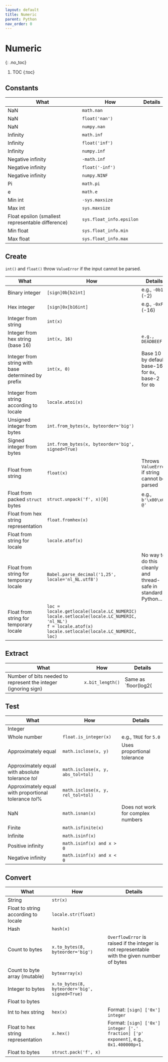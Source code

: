 ```yaml
---
layout: default
title: Numeric
parent: Python
nav_order: 0
---
```


# Numeric
{: .no_toc}

1. TOC
{:toc}

## Constants

| What | How | Details |
|---|---|---|
| NaN | `math.nan` | |
| NaN | `float('nan')` | |
| NaN | `numpy.nan` | |
| Infinity | `math.inf` | |
| Infinity | `float('inf')` | |
| Infinity | `numpy.inf` | |
| Negative infinity | `-math.inf` | |
| Negative infinity | `float('-inf')` | |
| Negative infinity | `numpy.NINF` | |
| Pi | `math.pi` | |
| e | `math.e` | |
| Min int | `-sys.maxsize` | |
| Max int | `sys.maxsize` | |
| Float epsilon (smallest representable difference) | `sys.float_info.epsilon` | |
| Min float | `sys.float_info.min` | |
| Max float | `sys.float_info.max` | |


## Create
`int()` and `float()` throw `ValueError` if the input cannot be parsed.

| What | How | Details |
|---|---|---|
| Binary integer | `[sign]0b[b2int]` | e.g., `-0b10` (-2) | |
| Hex integer | `[sign]0x[b16int]` | e.g., `-0xF` (-16) | |
| Integer from string | `int(x)` | |
| Integer from hex string (base 16) | `int(x, 16)` | `e.g., DEADBEEF` |
| Integer from string with base determined by prefix | `int(x, 0)` | Base 10 by default, base-16 for `0x`, base-2 for `0b` |
| Integer from string according to locale | `locale.atoi(x)` | |
| Unsigned integer from bytes | `int.from_bytes(x, byteorder='big')` | |
| Signed integer from bytes | `int.from_bytes(x, byteorder='big', signed=True)` | |
| Float from string | `float(x)` | Throws `ValueError` if string cannot be parsed |
| Float from packed `struct` bytes | `struct.unpack('f', x)[0]` | e.g., `b'\x00\x00 @'`|
| Float from hex string representation | `float.fromhex(x)` | |
| Float from string for locale | `locale.atof(x)`
| Float from string for temporary locale | `Babel.parse_decimal('1,25', locale='nl_NL.utf8')` | No way to do this cleanly and thread-safe in standard Python... |
| Float from string for temporary locale | `loc = locale.getlocale(locale.LC_NUMERIC)`<br>`locale.setlocale(locale.LC_NUMERIC, 'nl_NL')`<br>`f = locale.atof(x)`<br>`locale.setlocale(locale.LC_NUMERIC, loc)` | |


## Extract

| What | How | Details |
|---|---|---|
| Number of bits needed to represent the integer (ignoring sign) | `x.bit_length()` | Same as `floor(log2(|x|))` |

## Test

| What | How | Details |
|---|---|---|
| Integer | | |
| Whole number | `float.is_integer(x)` | e.g., `TRUE` for `5.0` |
| Approximately equal | `math.isclose(x, y)` | Uses proportional tolerance |
| Approximately equal with absolute tolerance _tol_ | `math.isclose(x, y, abs_tol=tol)` | |
| Approximately equal with proportional tolerance _tol_% | `math.isclose(x, y, rel_tol=tol)` | |
| NaN | `math.isnan(x)` | Does not work for complex numbers |
| Finite | `math.isfinite(x)` | |
| Infinite | `math.isinf(x)` | |
| Positive infinity | `math.isinf(x) and x > 0` | |
| Negative infinity | `math.isinf(x) and x < 0` | |

## Convert

| What | How | Details |
|---|---|---|
| String | `str(x)` | |
| Float to string according to locale | `locale.str(float)` | |
| Hash | `hash(x)` | |
| Count to bytes | `x.to_bytes(8, byteorder='big')` | `OverflowError` is raised if the integer is not representable with the given number of bytes |
| Count to byte array (mutable) | `bytearray(x) ` | |
| Integer to bytes | `x.to_bytes(8, byteorder='big', signed=True)` | |
| Float to bytes | |
| Int to hex string | `hex(x)` | Format: `[sign] ['0x'] integer` |
| Float to hex string representation | `x.hex()` | Format: `[sign] ['0x'] integer ['.' fraction] ['p' exponent]`, e.g., `0x1.400000p+1` |
| Float to bytes | `struct.pack('f', x)` | |
